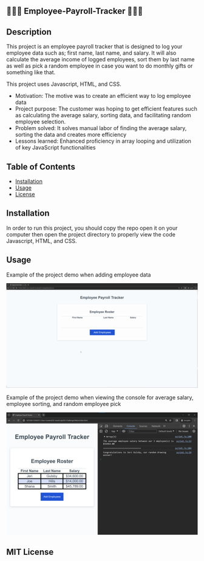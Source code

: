 ## 👩🏾‍💻 Employee-Payroll-Tracker 👩🏾‍💻

## Description

This project is an employee payroll tracker that is designed to log your employee data such as; first name, last name, and salary. It will also calculate the average income of logged employees, sort them by last name as well as pick a random employee in case you want to do monthly gifts or something like that. 

This project uses Javascript, HTML, and CSS.

- Motivation: The motive was to create an efficient way to log employee data
- Project purpose: The customer was hoping to get efficient features such as calculating the average salary, sorting data, and facilitating random employee selection.
- Problem solved: It solves manual labor of finding the average salary, sorting the data and creates more efficiency
- Lessons learned: Enhanced proficiency in array looping and utilization of key JavaScript functionalities

## Table of Contents

- [Installation](#installation)
- [Usage](#usage)
- [License](#license)

## Installation

In order to run this project, you should copy the repo open it on your computer then open the project directory to properly view the code Javascript, HTML, and CSS.

## Usage

Example of the project demo when adding employee data 

![Employee roster](./Assets/images/03-javascript-demo.gif)

Example of the project demo when viewing the console for average salary, employee sorting, and random employee pick

![Console display of average salary, employee sorting, and random employee pic](./Assets/images/03-javascript-console-demo.png)


MIT License
---